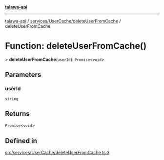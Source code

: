 [**talawa-api**](../../../../README.md)

***

[talawa-api](../../../../modules.md) / [services/UserCache/deleteUserFromCache](../README.md) / deleteUserFromCache

# Function: deleteUserFromCache()

\> **deleteUserFromCache**(`userId`): `Promise`\<`void`\>

## Parameters

### userId

`string`

## Returns

`Promise`\<`void`\>

## Defined in

[src/services/UserCache/deleteUserFromCache.ts:3](https://github.com/PalisadoesFoundation/talawa-api/blob/039b0f127fb8caa46d57186ab4b3bb27fe150903/src/services/UserCache/deleteUserFromCache.ts#L3)
